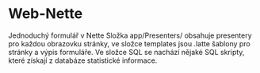 # Web-Nette
Jednoduchý formulář v Nette
Složka app/Presenters/ obsahuje presentery pro každou obrazovku stránky, ve složce templates jsou .latte šablony pro stránky a výpis formuláře.
Ve složce SQL se nachází nějaké SQL skripty, které získají z databáze statistické informace.
